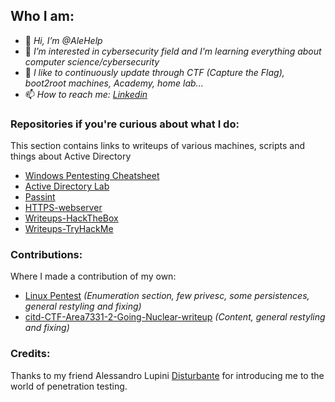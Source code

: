 ## Who I am:
- 👋 _Hi, I’m @AleHelp_
- 👀 _I’m interested in cybersecurity field and I'm learning everything about computer science/cybersecurity_
- 🌱 _I like to continuously update through CTF (Capture the Flag), boot2root machines, Academy, home lab..._
- 📫 _How to reach me: [Linkedin](https://linkedin.com/in/alessandro-eleuteri-307303234)_
  
### Repositories if you're curious about what I do:
This section contains links to writeups of various machines, scripts and things about Active Directory

- [Windows Pentesting Cheatsheet](https://github.com/AleHelp/Windows-Pentesting-cheatsheet)
- [Active Directory Lab](https://github.com/AleHelp/Active-Directory)
- [Passint](https://github.com/AleHelp/Passint)
- [HTTPS-webserver](https://github.com/AleHelp/HTTPS-webserver)
- [Writeups-HackTheBox](https://github.com/AleHelp/Writeups-Hackthebox)
- [Writeups-TryHackMe](https://github.com/AleHelp/Writeups-Tryhackme)

### Contributions:
Where I made a contribution of my own:

- [Linux Pentest](https://github.com/Disturbante/Linux-Pentest) _(Enumeration section, few privesc, some persistences, general restyling and fixing)_
- [citd-CTF-Area7331-2-Going-Nuclear-writeup](https://github.com/Disturbante/citd-CTF-Area7331-2-Going-Nuclear-writeup) _(Content, general restyling and fixing)_

### Credits:
Thanks to my friend Alessandro Lupini [Disturbante](https://github.com/Disturbante) for introducing me to the world of penetration testing.
